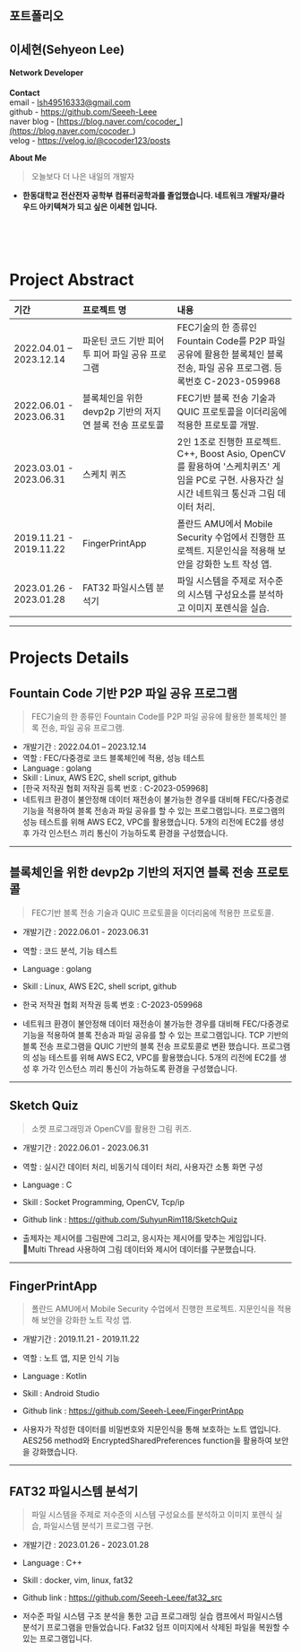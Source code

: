 ## 포트폴리오

## 이세현(Sehyeon Lee)

#### Network Developer 

**Contact**  
email - lsh49516333@gmail.com <br>
github - https://github.com/Seeeh-Leee <br>
naver blog - [https://blog.naver.com/cocoder_](https://blog.naver.com/cocoder_) <br>
velog - https://velog.io/@cocoder123/posts <br>

**About Me**
> 오늘보다 더 나은 내일의 개발자
- **한동대학교 전산전자 공학부 컴퓨터공학과를 졸업했습니다. 네트워크 개발자/클라우드 아키텍쳐가 되고 싶은 이세현 입니다.**
  

<br><br><br>
# **Project Abstract**
| 기간 | 프로젝트 명 | 내용     |
|:----|:---------|:--------|
| 2022.04.01 – 2023.12.14 | 파운틴 코드 기반 피어 투 피어 파일 공유 프로그램 | FEC기술의 한 종류인 Fountain Code를 P2P 파일 공유에 활용한 블록체인 블록 전송, 파일 공유 프로그램. 등록번호 C-2023-059968|
| 2022.06.01 - 2023.06.31 | 블록체인을 위한 devp2p 기반의 저지연 블록 전송 프로토콜 | FEC기반 블록 전송 기술과 QUIC 프로토콜을 이더리움에 적용한 프로토콜 개발. |
| 2023.03.01 - 2023.06.31 | 스케치 퀴즈 | 2인 1조로 진행한 프로젝트. C++, Boost Asio, OpenCV를 활용하여 '스케치퀴즈' 게임을 PC로 구현. 사용자간 실시간 네트워크 통신과 그림 데이터 처리.|
| 2019.11.21 - 2019.11.22 | FingerPrintApp | 폴란드 AMU에서 Mobile Security 수업에서 진행한 프로젝트. 지문인식을 적용해 보안을 강화한 노트 작성 앱. |
| 2023.01.26 - 2023.01.28 | FAT32 파일시스템 분석기 | 파일 시스템을 주제로 저수준의 시스템 구성요소를 분석하고 이미지 포렌식을 실습. |



---

# **Projects Details**

## Fountain Code 기반 P2P 파일 공유 프로그램
> FEC기술의 한 종류인 Fountain Code를 P2P 파일 공유에 활용한 블록체인 블록 전송, 파일 공유 프로그램.

- 개발기간 : 2022.04.01 – 2023.12.14
- 역할 : FEC/다중경로 코드 블록체인에 적용, 성능 테스트
- Language : golang
- Skill : Linux, AWS E2C, shell script, github
- [한국 저작권 협회 저작권 등록 번호 : C-2023-059968]
- 네트워크 환경이 불안정해 데이터 재전송이 불가능한 경우를 대비해 FEC/다중경로 기능을 적용하여 블록 전송과 파일 공유를 할 수 있는 프로그램입니다. 프로그램의 성능 테스트를 위해 AWS EC2, VPC를 활용했습니다. 5개의 리전에 EC2를 생성 후 가각 인스턴스 끼리 통신이 가능하도록 환경을 구성했습니다.
---

## 블록체인을 위한 devp2p 기반의 저지연 블록 전송 프로토콜
> FEC기반 블록 전송 기술과 QUIC 프로토콜을 이더리움에 적용한 프로토콜.

- 개발기간 : 2022.06.01 - 2023.06.31
- 역할 : 코드 분석, 기능 테스트
- Language : golang
- Skill : Linux, AWS E2C, shell script, github
- 한국 저작권 협회 저작권 등록 번호 : C-2023-059968

- 네트워크 환경이 불안정해 데이터 재전송이 불가능한 경우를 대비해 FEC/다중경로 기능을 적용하여 블록 전송과 파일 공유를 할 수 있는 프로그램입니다. TCP 기반의 블록 전송 프로그램을 QUIC 기반의 블록 전송 프로토콜로 변환 했습니다. 프로그램의 성능 테스트를 위해 AWS EC2, VPC를 활용했습니다. 5개의 리전에 EC2를 생성 후 가각 인스턴스 끼리 통신이 가능하도록 환경을 구성했습니다.


---
## Sketch Quiz
> 소켓 프로그래밍과 OpenCV를 활용한 그림 퀴즈.

- 개발기간 : 2022.06.01 - 2023.06.31
- 역할 : 실시간 데이터 처리, 비동기식 데이터 처리, 사용자간 소통 화면 구성
- Language : C
- Skill : Socket Programming, OpenCV, Tcp/ip
- Github link : https://github.com/SuhyunRim118/SketchQuiz

- 출제자는 제시어를 그림판에 그리고, 응시자는 제시어를 맞추는 게임입니다. Multi Thread 사용하여 그림 데이터와 제시어 데이터를 구분했습니다.

---
## FingerPrintApp
> 폴란드 AMU에서 Mobile Security 수업에서 진행한 프로젝트. 지문인식을 적용해 보안을 강화한 노트 작성 앱.

- 개발기간 : 2019.11.21 - 2019.11.22
- 역할 : 노트 앱, 지문 인식 기능
- Language : Kotlin
- Skill : Android Studio
- Github link : https://github.com/Seeeh-Leee/FingerPrintApp

- 사용자가 작성한 데이터를 비밀번호와 지문인식을 통해 보호하는 노트 앱입니다. AES256 method와 EncryptedSharedPreferences function을 활용하여 보안을 강화했습니다.

---
## FAT32 파일시스템 분석기
> 파일 시스템을 주제로 저수준의 시스템 구성요소를 분석하고 이미지 포렌식 실습, 파일시스템 분석기 프로그램 구현.

- 개발기간 : 2023.01.26 - 2023.01.28
- Language : C++
- Skill : docker, vim, linux, fat32
- Github link : https://github.com/Seeeh-Leee/fat32_src

- 저수준 파일 시스템 구조 분석을 통한 고급 프로그래밍 실습 캠프에서 파일시스템 분석기 프로그램을 만들었습니다. Fat32 덤프 이미지에서 삭제된 파일을 복원할 수 있는 프로그램입니다.

